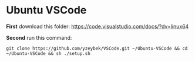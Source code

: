 # Ubuntu VSCode

**First** download this folder: 
https://code.visualstudio.com/docs/?dv=linux64

**Second** run this command:
```
git clone https://github.com/yzeybek/VSCode.git ~/Ubuntu-VSCode && cd ~/Ubuntu-VSCode && sh ./setup.sh
```
